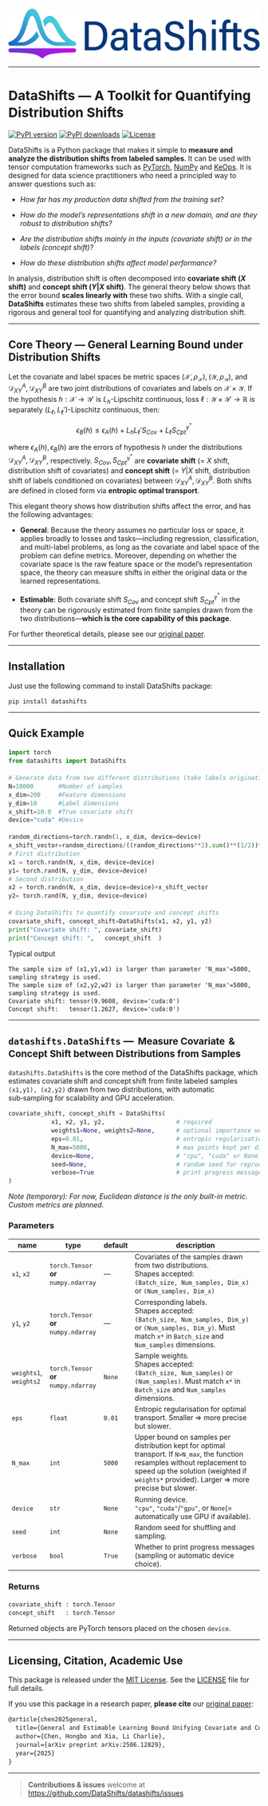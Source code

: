 

![DataShifts Logo](https://github.com/DataShifts/datashifts/blob/main/logo/datashifts.svg)



--------------------------------------------------------------------------------

# <span style="font-size:94%;">DataShifts — A Toolkit for Quantifying Distribution Shifts</span>

[![PyPI version](https://img.shields.io/pypi/v/datashifts?color=blue)](https://pypi.org/project/datashifts/) [![PyPI downloads](https://pepy.tech/badge/datashifts?color=green)](https://pypi.org/project/datashifts/) [![License](https://img.shields.io/pypi/l/datashifts.svg)](https://github.com/DataShifts/datashifts/blob/main/LICENSE)

DataShifts is a Python package that makes it simple to **measure and analyze the distribution shifts from labeled samples**. It can be used with tensor computation frameworks such as [PyTorch](https://github.com/pytorch/pytorch), [NumPy](https://github.com/numpy/numpy) and [KeOps](https://github.com/getkeops/keops). It is designed for data science practitioners who need a principled way to answer questions such as:

* *How far has my production data shifted from the training set?*

* *How do the model’s representations shift in a new domain, and are they robust to distribution shifts?*

* *Are the distribution shifts mainly in the inputs (covariate shift) or in the labels (concept shift)?*

* *How do these distribution shifts affect model performance?*

In analysis, distribution shift is often decomposed into **covariate shift ($X$ shift)** and **concept shift ($Y|X$ shift)**. The general theory below shows that the error bound **scales linearly with** these two shifts. With a single call, **DataShifts** estimates these two shifts from labeled samples, providing a rigorous and general tool for quantifying and analyzing distribution shift.

---

## Core Theory — General Learning Bound under Distribution Shifts

Let the covariate and label spaces be metric spaces $(\mathcal{X} ,\rho _{\mathcal{X}}),(\mathcal{Y} ,\rho _{\mathcal{Y}})$, and $\mathcal{D} _{XY}^{A}, \mathcal{D} _{XY}^{B}$ are two joint distributions of covariates and labels on $\mathcal{X}\times\mathcal{Y}$. If the hypothesis $h:\mathcal{X} \rightarrow \mathcal{Y}'$ is $L _h$-Lipschitz continuous, loss $\ell :\mathcal{Y} \times \mathcal{Y} '\rightarrow \mathbb{R}$ is separately $(L _{\ell},L _{\ell}')$-Lipschitz continuous, then:

$$
\epsilon _B(h)\le \epsilon _A(h)+L _hL _{\ell}'S _{Cov}+L _{\ell}S _{Cpt}^{\gamma ^*}
$$

where $\epsilon _A(h), \epsilon _B(h)$ are the errors of hypothesis $h$ under the distributions $\mathcal{D} _{XY}^{A}, \mathcal{D} _{XY}^{B}$, respectively. $S _{Cov}, S _{Cpt}^{\gamma ^*}$ are **covariate shift** (= $X$ shift, distribution shift of covariates) and **concept shift** (= $Y|X$ shift, distribution shift of labels conditioned on covariates) between $\mathcal{D} _{XY}^{A}, \mathcal{D} _{XY}^{B}$. Both shifts are defined in closed form via **entropic optimal transport**.

This elegant theory shows how distribution shifts affect the error, and has the following advantages:

* **General**: Because the theory assumes no particular loss or space, it applies broadly to losses and tasks—including regression, classification, and multi-label problems, as long as the covariate and label space of the problem can define metrics. Moreover, depending on whether the covariate space is the raw feature space or the model’s representation space, the theory can measure shifts in either the original data or the learned representations.

* **Estimable**: Both covariate shift $S _{Cov}$ and concept shift $S _{Cpt}^{\gamma ^*}$ in the theory can be rigorously estimated from finite samples drawn from the two distributions—**which is the core capability of this package**.

For further theoretical details, please see our [original paper](https://arxiv.org/abs/2506.12829).

---
## Installation

Just use the following command to install DataShifts package:
```shell
pip install datashifts
```


---

## Quick Example

```python
import torch
from datashifts import DataShifts

# Generate data from two different distributions (take labels originating from pure noise as an example)
N=10000       #Number of samples
x_dim=200     #Feature dimensions
y_dim=10      #Label dimensions
x_shift=10.0  #True covariate shift
device="cuda" #Device

random_directions=torch.randn(1, x_dim, device=device)
x_shift_vector=random_directions/((random_directions**2).sum()**(1/2))*x_shift
# First distribution
x1 = torch.randn(N, x_dim, device=device)
y1= torch.rand(N, y_dim, device=device)
# Second distribution
x2 = torch.randn(N, x_dim, device=device)+x_shift_vector
y2= torch.rand(N, y_dim, device=device)

# Using DataShifts to quantify covariate and concept shifts
covariate_shift, concept_shift=DataShifts(x1, x2, y1, y2)
print("Covariate shift: ", covariate_shift)
print("Concept shift: ",   concept_shift  )
```

Typical output

```
The sample size of (x1,y1,w1) is larger than parameter 'N_max'=5000, sampling strategy is used.
The sample size of (x2,y2,w2) is larger than parameter 'N_max'=5000, sampling strategy is used.
Covariate shift: tensor(9.9608, device='cuda:0')
Concept shift:   tensor(1.2627, device='cuda:0')
```

---

## `datashifts.DataShifts` —  <span style="font-size:90%;">Measure Covariate  &  Concept Shift between Distributions from Samples</span>

`datashifts.DataShifts` is the core method of the DataShifts package, which estimates covariate shift and concept shift from finite labeled samples `(x1,y1), (x2,y2)` drawn from two distributions, with automatic sub‑sampling for scalability and GPU acceleration.

```python
covariate_shift, concept_shift = DataShifts(
            x1, x2, y1, y2,                    # required
            weights1=None, weights2=None,      # optional importance weights
            eps=0.01,                          # entropic regularisation
            N_max=5000,                        # max points kept per distribution
            device=None,                       # "cpu", "cuda" or None (auto)
            seed=None,                         # random seed for reproducibility
            verbose=True                       # print progress messages
)
```

*Note (temporary): For now, Euclidean distance is the only built-in metric. Custom metrics are planned.*

### Parameters

| name                   | type                                  | default | description                                                  |
| ---------------------- | ------------------------------------- | ------- | ------------------------------------------------------------ |
| `x1`, `x2`             | `torch.Tensor` **or** `numpy.ndarray` | —       | Covariates of the samples drawn from two distributions.<br>Shapes accepted:`(Batch_size, Num_samples, Dim_x)` or `(Num_samples, Dim_x)` |
| `y1`, `y2`             | `torch.Tensor` **or** `numpy.ndarray` | —       | Corresponding labels.<br>Shapes accepted:`(Batch_size, Num_samples, Dim_y)` or `(Num_samples, Dim_y)`. Must match `x*` in `Batch_size` and `Num_samples` dimensions. |
| `weights1`, `weights2` | `torch.Tensor` **or** `numpy.ndarray` | `None`  | Sample weights.<br/>Shapes accepted:`(Batch_size, Num_samples)` or `(Num_samples)`. Must match `x*` in `Batch_size` and `Num_samples` dimensions. |
| `eps`                  | `float`                               | `0.01`  | Entropic regularisation for optimal transport. Smaller => more precise but slower. |
| `N_max`                | `int`                                 | `5000`  | Upper bound on samples per distribution kept for optimal transport. If `N>N_max`, the function resamples without replacement to speed up the solution (weighted if `weights*` provided). Larger => more precise but slower. |
| `device`               | `str`                                 | `None`  | Running device.<br/>`"cpu"`, `"cuda"`/`"gpu"`, or `None`(= automatically use GPU if available). |
| `seed`                 | `int`                                 | `None`  | Random seed for shuffling and sampling.                      |
| `verbose`              | `bool`                                | `True`  | Whether to print progress messages (sampling or automatic device choice). |


### Returns

```python
covariate_shift : torch.Tensor
concept_shift   : torch.Tensor
```

Returned objects are PyTorch tensors placed on the chosen `device`.

---
## Licensing, Citation, Academic Use

This package is released under the [MIT License](https://en.wikipedia.org/wiki/MIT_License). See the [LICENSE](https://github.com/DataShifts/datashifts/blob/main/LICENSE) file for full details.

If you use this package in a research paper, **please cite** our [original paper](https://arxiv.org/abs/2506.12829):

```latex
@article{chen2025general,
  title={General and Estimable Learning Bound Unifying Covariate and Concept Shifts},
  author={Chen, Hongbo and Xia, Li Charlie},
  journal={arXiv preprint arXiv:2506.12829},
  year={2025}
}
```

---

> **Contributions & issues** welcome at https://github.com/DataShifts/datashifts/issues
